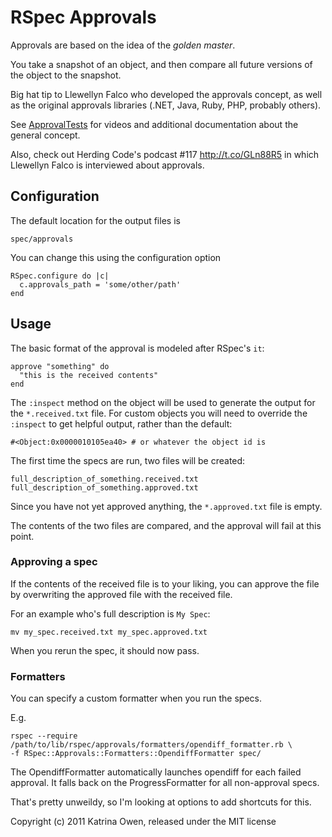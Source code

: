 # RSpec Approvals

Approvals are based on the idea of the *_golden master_*.

You take a snapshot of an object, and then compare all future
versions of the object to the snapshot.

Big hat tip to Llewellyn Falco who developed the approvals concept, as
well as the original approvals libraries (.NET, Java, Ruby, PHP,
probably others).

See [ApprovalTests](http://www.approvaltests.com) for videos and additional documentation about the general concept.

Also, check out  Herding Code's podcast #117 http://t.co/GLn88R5 in
which Llewellyn Falco is interviewed about approvals.

## Configuration

The default location for the output files is

    spec/approvals

You can change this using the configuration option

    RSpec.configure do |c|
      c.approvals_path = 'some/other/path'
    end


## Usage

The basic format of the approval is modeled after RSpec's `it`:

    approve "something" do
      "this is the received contents"
    end


The `:inspect` method on the object will be used to generate the output for
the `*.received.txt` file. For custom objects you will need to override
the `:inspect` to get helpful output, rather than the default:

    #<Object:0x0000010105ea40> # or whatever the object id is

The first time the specs are run, two files will be created:

    full_description_of_something.received.txt
    full_description_of_something.approved.txt


Since you have not yet approved anything, the `*.approved.txt` file is
empty.

The contents of the two files are compared, and the approval will fail at this point.

### Approving a spec

If the contents of the received file is to your liking, you can approve
the file by overwriting the approved file with the received file.

For an example who's full description is `My Spec`:

    mv my_spec.received.txt my_spec.approved.txt

When you rerun the spec, it should now pass.

### Formatters

You can specify a custom formatter when you run the specs.

E.g.

    rspec --require /path/to/lib/rspec/approvals/formatters/opendiff_formatter.rb \
    -f RSpec::Approvals::Formatters::OpendiffFormatter spec/

The OpendiffFormatter automatically launches opendiff for each failed
approval. It falls back on the ProgressFormatter for all non-approval
specs.

That's pretty unweildy, so I'm looking at options to add shortcuts for
this.



Copyright (c) 2011 Katrina Owen, released under the MIT license
